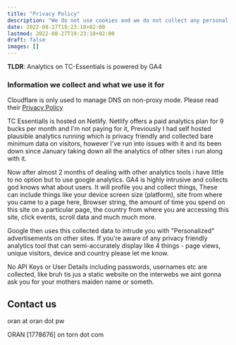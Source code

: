 ```yaml
---
title: "Privacy Policy"
description: "We do not use cookies and we do not collect any personal data."
date: 2022-08-27T19:23:18+02:00
lastmod: 2022-08-27T19:23:18+02:00
draft: false
images: []
---
```


**TLDR**: Analytics on TC-Essentials is powered by GA4

### Information we collect and what we use it for

Cloudflare is only used to manage DNS on non-proxy mode. Please read their [Privacy Policy](https://www.cloudflare.com/privacypolicy/)

TC Essentialls is hosted on Netlify. Netlify offers a paid analytics plan for 9 bucks per month and I'm not paying for it, Previously I had self hosted plausible analytics running which is privacy friendly and collected bare minimum data on visitors, however I've run into issues with it and its been down since January taking down all the analytics of other sites i run along with it.

Now after almost 2 months of dealing with other analytics tools i have little to no option but to use google analytics. GA4 is highly intrusive and collects god knows what about users. It will profile you and collect things, These can include things like your device screen size (platform), site from where you came to a page here, Browser string, the amount of time you spend on this site on a particular page, the country from where you are accessing this site, click events, scroll data and much much more.

Google then uses this collected data to intrude you with "Personalized" advertisements on other sites.
If you're aware of any privacy friendly analytics tool that can semi-accurately display like 4 things - page views, unique visitors, device and country please let me know.

No API Keys or User Details including passwords, usernames etc are collected, like bruh tis jus a static website on the interwebs we aint gonna ask you for your mothers maiden name or someth.

## Contact us

oran at oran dot pw

ORAN [1778676] on torn dot com
